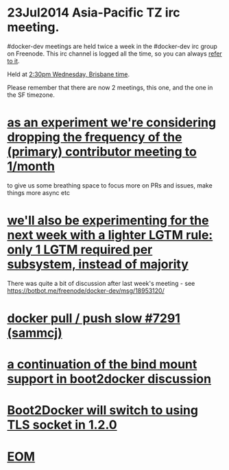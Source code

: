 
# 23Jul2014 Asia-Pacific TZ irc meeting.

#docker-dev meetings are held twice a week in the #docker-dev irc group on Freenode.
This irc channel is logged all the time, so you can always [refer to it](https://botbot.me/freenode/docker-dev/).

Held at [2:30pm Wednesday, Brisbane time]().

Please remember that there are now 2 meetings, this one, and the one in the SF timezone.

# [as an experiment we're considering dropping the frequency of the (primary) contributor meeting to 1/month]()

to give us some breathing space to focus more on PRs and issues, make things more async etc

# [we'll also be experimenting for the next week with a lighter LGTM rule: only 1 LGTM required per subsystem, instead of majority]()

There was quite a bit of discussion after last week's meeting - see https://botbot.me/freenode/docker-dev/msg/18953120/

# [docker pull / push slow #7291 (sammcj)]()

# [a continuation of the bind mount support in boot2docker discussion]()

# [Boot2Docker will switch to using TLS socket in 1.2.0]()

# [EOM](https://botbot.me/freenode/docker-dev/msg/18484306/)
